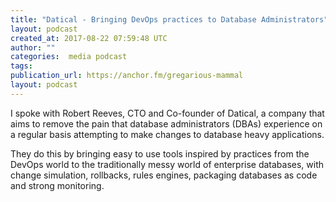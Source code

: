 ```yaml
---
title: "Datical - Bringing DevOps practices to Database Administrators"
layout: podcast
created_at: 2017-08-22 07:59:48 UTC
author: ""
categories:  media podcast
tags:
publication_url: https://anchor.fm/gregarious-mammal
layout: podcast
---
```

I spoke with Robert Reeves, CTO and Co-founder of Datical, a company that aims to remove the pain that database administrators (DBAs) experience on a regular basis attempting to make changes to database heavy applications.

They do this by bringing easy to use tools inspired by practices from the DevOps world to the traditionally messy world of enterprise databases, with change simulation, rollbacks, rules engines, packaging databases as code and strong monitoring.